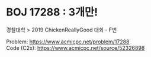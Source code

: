 # BOJ 17288 : 3개만!  
경찰대학 > 2019 ChickenReallyGood 대회 - F번  
  
Problem: https://www.acmicpc.net/problem/17288  
Code (C2x): https://www.acmicpc.net/source/52326898  
